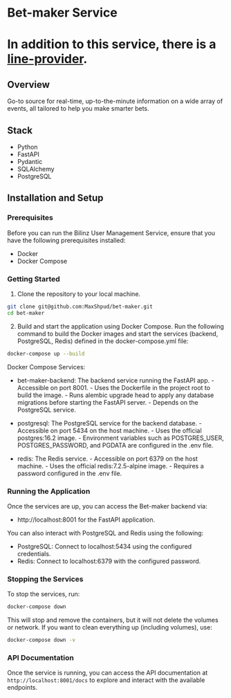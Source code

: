 # Bet-maker Service

# In addition to this service, there is a **[line-provider](https://github.com/MaxShpud/line-provider)**.

## Overview


Go-to source for real-time, up-to-the-minute information on a wide array of events, all tailored to help you make smarter bets.

## Stack

- Python
- FastAPI
- Pydantic
- SQLAlchemy
- PostgreSQL

## Installation and Setup

### Prerequisites

Before you can run the Bilinz User Management Service, ensure that you have the following prerequisites installed:

- Docker
- Docker Compose

### Getting Started

1. Clone the repository to your local machine.

```bash
git clone git@github.com:MaxShpud/bet-maker.git
cd bet-maker
```

2. Build and start the application using Docker Compose. Run the following command to build the Docker images and start the services (backend, PostgreSQL, Redis) defined in the docker-compose.yml file:
```bash
docker-compose up --build
```
Docker Compose Services:
- bet-maker-backend: The backend service running the FastAPI app.
      - Accessible on port 8001.
      - Uses the Dockerfile in the project root to build the image.
      - Runs alembic upgrade head to apply any database migrations before starting the FastAPI server.
      - Depends on the PostgreSQL service.

- postgresql: The PostgreSQL service for the backend database.
      - Accessible on port 5434 on the host machine.
      - Uses the official postgres:16.2 image.
      - Environment variables such as POSTGRES_USER, POSTGRES_PASSWORD, and PGDATA are configured in the .env file.

- redis: The Redis service.
      - Accessible on port 6379 on the host machine.
      - Uses the official redis:7.2.5-alpine image.
      - Requires a password configured in the .env file.


### Running the Application

Once the services are up, you can access the Bet-maker backend via:
- http://localhost:8001 for the FastAPI application.

You can also interact with PostgreSQL and Redis using the following:
- PostgreSQL: Connect to localhost:5434 using the configured credentials.
- Redis: Connect to localhost:6379 with the configured password.

### Stopping the Services
To stop the services, run:
```bash
docker-compose down
```
This will stop and remove the containers, but it will not delete the volumes or network. If you want to clean everything up (including volumes), use:
```bash
docker-compose down -v
```

### API Documentation

Once the service is running, you can access the API documentation at `http://localhost:8001/docs` to explore and interact with the available endpoints.